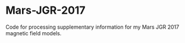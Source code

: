 # Mars-JGR-2017
Code for processing supplementary information for my Mars JGR 2017 magnetic field models.
